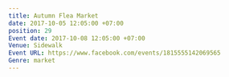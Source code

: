 ```yaml
---
title: Autumn Flea Market
date: 2017-10-05 12:05:00 +07:00
position: 29
Event date: 2017-10-08 12:05:00 +07:00
Venue: Sidewalk
Event URL: https://www.facebook.com/events/1815555142069565
Genre: market
---
```


